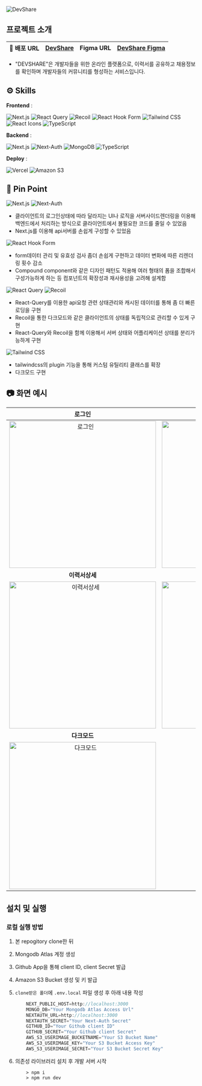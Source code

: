 ![DevShare](https://github.com/Subang-Study/devshare/assets/48327655/da373c16-6092-487f-80e0-d53cfc406b22)

## 프로젝트 소개 
 | **📌 배포 URL** | [DevShare](https://devshare-delta.vercel.app/) | **Figma URL** | [DevShare Figma](https://www.figma.com/file/X37NgSJ5zdD1kya1M5QxGw/Untitled?type=design&node-id=0%3A1&mode=design&t=dtWlGVQHE3LVO2eC-1) |
 | :---: | :---: | :---: | :---: |

- "DEVSHARE"은 개발자들을 위한 온라인 플랫폼으로, 이력서를 공유하고 채용정보를 확인하며 개발자들의 커뮤니티를 형성하는 서비스입니다.



## ⚙️ Skills
**Frontend** : <p>
<img src="https://img.shields.io/badge/Next.js-000000?style=for-the-badge&logo=next.js&logoColor=white" alt="Next.js">
<img src="https://img.shields.io/badge/React%20Query-FF4154?style=for-the-badge&logo=react-query&logoColor=white" alt="React Query">
<img src="https://img.shields.io/badge/Recoil-764ABC?style=for-the-badge&logo=recoil&logoColor=white" alt="Recoil">
<img src="https://img.shields.io/badge/React%20Hook%20Form-EB4034?style=for-the-badge&logo=react-hook-form&logoColor=white" alt="React Hook Form">
<img src="https://img.shields.io/badge/Tailwind%20CSS-38B2AC?style=for-the-badge&logo=tailwind-css&logoColor=white" alt="Tailwind CSS">
<img src="https://img.shields.io/badge/React%20Icons-61DAFB?style=for-the-badge&logo=react&logoColor=black" alt="React Icons">
<img src="https://img.shields.io/badge/TypeScript-3178C6?style=for-the-badge&logo=typescript&logoColor=white" alt="TypeScript">
</p>

**Backend** : <p>
<img src="https://img.shields.io/badge/Next.js-000000?style=for-the-badge&logo=next.js&logoColor=white" alt="Next.js">
<img src="https://img.shields.io/badge/Next%20Auth-000000?style=for-the-badge&logo=next-auth&logoColor=white" alt="Next-Auth">
<img src="https://img.shields.io/badge/MongoDB-47A248?style=for-the-badge&logo=mongodb&logoColor=white" alt="MongoDB">
<img src="https://img.shields.io/badge/TypeScript-3178C6?style=for-the-badge&logo=typescript&logoColor=white" alt="TypeScript">
</p>

**Deploy** : <p>
<img src="https://img.shields.io/badge/Vercel-000000?style=for-the-badge&logo=vercel&logoColor=white" alt="Vercel">
<img src="https://img.shields.io/badge/Amazon%20S3-569A31?style=for-the-badge&logo=amazon-s3&logoColor=white" alt="Amazon S3">
</p>

## 📍 Pin Point

<p><img src="https://img.shields.io/badge/Next.js-000000?style=for-the-badge&logo=next.js&logoColor=white" alt="Next.js">
<img src="https://img.shields.io/badge/Next%20Auth-000000?style=for-the-badge&logo=next-auth&logoColor=white" alt="Next-Auth"></p>

- 클라이언트의 로그인상태에 따라 달라지는 UI나 로직을 서버사이드렌더링을 이용해 백엔드에서 처리하는 방식으로 클라이언트에서 불필요한 코드를 줄일 수 있었음
- Next.js를 이용해 api서버를 손쉽게 구성할 수 있었음

<img src="https://img.shields.io/badge/React%20Hook%20Form-EB4034?style=for-the-badge&logo=react-hook-form&logoColor=white" alt="React Hook Form">

- form데이터 관리 및 유효성 검사 좀더 손쉽게 구현하고 데이터 변화에 따른 리렌더링 횟수 감소
- Compound component와 같은 디자인 패턴도 적용해 여러 형태의 폼을 조합해서 구성가능하게 하는 등 컴포넌트의 확장성과 재사용성을 고려해 설계함

<p><img src="https://img.shields.io/badge/React%20Query-FF4154?style=for-the-badge&logo=react-query&logoColor=white" alt="React Query"> <img src="https://img.shields.io/badge/Recoil-764ABC?style=for-the-badge&logo=recoil&logoColor=white" alt="Recoil"></p>

- React-Query를 이용한 api요청 관련 상태관리와 캐시된 데이터를 통해 좀 더 빠른 로딩을 구현
- Recoil을 통한 다크모드와 같은 클라이언트의 상태를 독립적으로 관리할 수 있게 구현
- React-Query와 Recoil을 함께 이용해서 서버 상태와 어플리케이션 상태를 분리가능하게 구현

<img src="https://img.shields.io/badge/Tailwind%20CSS-38B2AC?style=for-the-badge&logo=tailwind-css&logoColor=white" alt="Tailwind CSS">

 - tailwindcss의 plugin 기능을 통해 커스텀 유틸리티 클래스를 확장
 - 다크모드 구현

## 📷 화면 예시

|로그인|메인|
|:---:|:---:|
|<img width="390" alt="로그인" src="https://github.com/Subang-Study/devshare/assets/115862267/aa79440a-9e21-499f-9762-dba4169b1a5b.gif"/>|<img width="390" alt="메인" src="https://github.com/Subang-Study/devshare/assets/115862267/6cd3e60a-f755-4ac6-8c0c-96eac6dbc33d.gif"/>|
|**이력서상세**|**이력서 수정및작성**|
|<img width="390" alt="이력서상세" src="https://github.com/Subang-Study/devshare/assets/115862267/4a9d1533-e916-427c-bb99-42490e1c471c.gif"/>|<img width="390" alt="이력서 수정및작성" src="https://github.com/Subang-Study/devshare/assets/115862267/aec2a146-a432-479e-b25b-0305035bb748.gif"/>|
|**다크모드**|
|<img width="390" alt="다크모드" src="https://github.com/Subang-Study/devshare/assets/115862267/42f12b04-2e5d-4bcc-a1d3-7328457d59fa.gif"/>|

## 설치 및 실행

### 로컬 실행 방법

 1. 본 repogitory clone한 뒤
 2. Mongodb Atlas 계정 생성
 3. Github App을 통해 client ID, client Secret 발급
 4. Amazon S3 Bucket 생성 및 키 발급
 5. ```clone받은 폴더```에 ```.env.local``` 파일 생성 후 아래 내용 작성
 	```javascript
    	NEXT_PUBLIC_HOST=http://localhost:3000
    	MONGO_DB="Your Mongodb Atlas Access Url"
    	NEXTAUTH_URL=http://localhost:3000
    	NEXTAUTH_SECRET="Your Next-Auth Secret"
    	GITHUB_ID="Your Github client ID"
    	GITHUB_SECRET="Your Github client Secret"
    	AWS_S3_USERIMAGE_BUCKETNAME="Your S3 Bucket Name"
    	AWS_S3_USERIMAGE_KEY="Your S3 Bucket Access Key"
    	AWS_S3_USERIMAGE_SECRET="Your S3 Bucket Secret Key"
    ```

 6. 의존성 라이브러리 설치 후 개발 서버 시작
 	```shell
    	> npm i
    	> npm run dev
    ```
